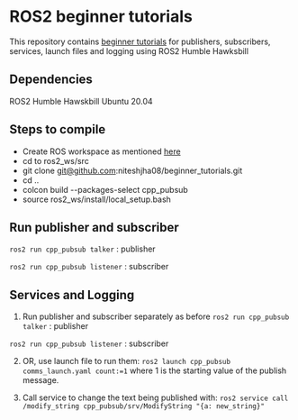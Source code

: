 # ROS2 beginner tutorials
This repository contains [beginner tutorials](http://docs.ros.org/en/humble/Tutorials/Beginner-Client-Libraries.html) for publishers, subscribers, services, launch files and logging using ROS2 Humble Hawksbill

## Dependencies
ROS2 Humble Hawskbill
Ubuntu 20.04

## Steps to compile
- Create ROS workspace as mentioned [here](http://docs.ros.org/en/humble/Tutorials/Beginner-Client-Libraries/Creating-A-Workspace/Creating-A-Workspace.html)
- cd to ros2_ws/src
- git clone git@github.com:niteshjha08/beginner_tutorials.git
- cd ..
- colcon build --packages-select cpp_pubsub
- source ros2_ws/install/local_setup.bash

## Run publisher and subscriber
`ros2 run cpp_pubsub talker` : publisher

`ros2 run cpp_pubsub listener` : subscriber

## Services and Logging
1) Run publisher and subscriber separately as before 
`ros2 run cpp_pubsub talker` : publisher

`ros2 run cpp_pubsub listener` : subscriber

2) OR, use launch file to run them: 
`ros2 launch cpp_pubsub comms_launch.yaml count:=1` where 1 is the starting value of the publish message.

3) Call service to change the text being published with:
`ros2 service call /modify_string cpp_pubsub/srv/ModifyString "{a: new_string}" `